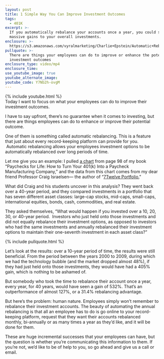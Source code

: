 ```yaml
---
layout: post
title: 1 Simple Way You Can Improve Investment Outcomes
tags:
  - 401K
excerpt: >-
  If you automatically rebalance your accounts once a year, you could see
  massive gains to your overall investments.
enclosure: >-
  https://s3.amazonaws.com/vyralmarketing/Charlie+Epstein/Automatic+Rebalancing+-+The+401K+Coach.mp4
pullquote: >-
  There are things your employees can do to improve or enhance the potential of
  investment outcomes
enclosure_type: video/mp4
enclosure_time:
use_youtube_image: true
youtube_alternate_image:
youtube_code: Y7Nb2h-ovgM
---
```



{% include youtube.html %}<br>Today I want to focus on what your employees can do to improve their investment outcomes.

I have to say upfront, there’s no guarantee when it comes to investing, but there are things employees can do to enhance or improve their potential outcome.

One of them is something called automatic rebalancing. This is a feature that just about every record-keeping platform can provide for you. &nbsp;Automatic rebalancing allows your employees investment options to be automatically rebalanced over long periods of time.

Let me give you an example: I pulled <a href="https://s3.amazonaws.com/vyralmarketing/Charlie+Epstein/Screen+Shots/2017-09-15.jpg" target="_blank">a chart</a> from page 98 of my book “Paychecks for Life: How to Turn Your 401(k) Into a Paycheck Manufacturing Company,” and the data from this chart comes from my dear friend Professor Craig Israelsen— the author of “[7Twelve Portfolio.](http://www.7twelveportfolio.com/)"

What did Craig and his students uncover in this analysis? They went back over a 40-year period, and they compared investments in a portfolio that has seven different asset classes: large-cap stocks, mid-caps, small-caps, international equities, bonds, cash, commodities, and real estate.

They asked themselves, “What would happen if you invested over a 10, 20, 30, or 40-year period. &nbsp;Investors who just held onto those investments and did not equally rebalance their investment options, as opposed to investors who had the same investments and annually rebalanced their investment options to maintain their one-seventh investment in each asset class?”

{% include pullquote.html %}

Let’s look at the results: over a 10-year period of time, the results were still beneficial. From the period between the years 2000 to 2009, during which we had the technology bubble (and the market dropped almost 48%), if they had just held onto those investments, they would have had a 405% gain, which is nothing to be ashamed of.

But somebody who took the time to rebalance their account once a year, every year, for 40 years, would have seen a gain of 532%. That’s an outperformance of almost 127%, or a 31.4% rebalancing advantage.

But here’s the problem: human nature. Employees simply won’t remember to rebalance their investment accounts. The beauty of automating the annual rebalancing is that all an employee has to do is go online to your record-keeping platform, request that they want their accounts rebalanced monthly, bi-annually or as many times a year as they’d like, and it will be done for them.

These are huge incremental successes that your employees can have, but the question is whether you’re communicating this information to them. If you’re not, we’d like to be of help to you, so go ahead and give us a call or email.